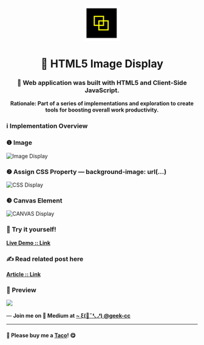 <div align="center">
  <img src="https://github.com/incubated-geek-cc/HTML5-Image-Display/raw/main/img/logo.png" width="96" alt="logo">

  # 🔎 HTML5 Image Display

  ### 🧰 Web application was built with <strong>HTML5</strong> and <strong>Client-Side JavaScript</strong>.

**Rationale: Part of a series of implementations and exploration to create tools for boosting overall work productivity.**

<div align="left">

  ### ℹ Implementation Overview

</div>
</div>

### ❶ Image <img />

<img src='https://miro.medium.com/max/1050/1*ERqUcN_644r3ks1ViTzv4g.png' alt='Image Display' height='400' />

### ❷ Assign CSS Property — background-image: url(…)

<img src='https://miro.medium.com/max/1050/1*SfIcgtHOFrS71Jhd5HvxQw.png' alt='CSS Display' height='400' />

### ❸ Canvas Element <canvas></canvas>

<img src='https://miro.medium.com/max/1050/1*VRakVs1kOjUG0rO3yU9SEg.png' alt='CANVAS Display' height='400' />

### 🌟 Try it yourself!
[**Live Demo :: Link**](https://incubated-geek-cc.github.io/HTML5-Image-Display/)

### ✍ Read related post here
[**Article :: Link**](https://geek-cc.medium.com/3-ways-to-display-an-image-onto-browser-with-client-side-javascript-6653d94680a7)

### 👀 Preview
<img src='https://miro.medium.com/max/1050/1*Kmt1u1htE0KH6OJnT_TxXw.png' width="800px" />

<p>— <b>Join me on 📝 <b>Medium</b> at <a href='https://medium.com/@geek-cc' target='_blank'>~ ξ(🎀˶❛◡❛) @geek-cc</a></b></p>

---

#### 🌮 Please buy me a <a href='https://www.buymeacoffee.com/geekcc' target='_blank'>Taco</a>! 😋